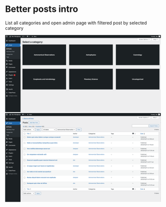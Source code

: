 # Better posts intro

List all categories and open admin page with filtered post by selected category

![Categories](public/categories.png)
![Filtered posts](public/filtered-posts.png)
